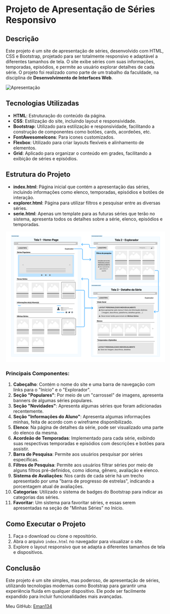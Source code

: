 # Projeto de Apresentação de Séries Responsivo

## Descrição

Este projeto é um site de apresentação de séries, desenvolvido com HTML, CSS e Bootstrap, projetado para ser totalmente responsivo e adaptável a diferentes tamanhos de tela. O site exibe séries com suas informações, temporadas, episódios, e permite ao usuário explorar detalhes de cada série. O projeto foi realizado como parte de um trabalho da faculdade, na disciplina de **Desenvolvimento de Interfaces Web**.

![Apresentação](Apresentacao.gif)

## Tecnologias Utilizadas

- **HTML**: Estruturação do conteúdo da página.
- **CSS**: Estilização do site, incluindo layout e responsividade.
- **Bootstrap**: Utilizado para estilização e responsividade, facilitando a construção de componentes como botões, cards, acordeões, etc.
- **FontAwesomeIcons**: Para icones customizados.
- **Flexbox**: Utilizado para criar layouts flexíveis e alinhamento de elementos.
- **Grid**: Aplicado para organizar o conteúdo em grades, facilitando a exibição de séries e episódios.

## Estrutura do Projeto

- **index.html**: Página inicial que contém a apresentação das séries, incluindo informações como elenco, temporadas, episódios e botões de interação.
- **explorer.html**: Página para utilizar filtros e pesquisar entre as diversas séries.
- **serie.html**: Apenas um template para as futuras séries que terão no sistema, apresenta todos os detalhes sobre a série, elenco, episódios e temporadas.

![Wireframe](img/wireframe-template.png)

### Principais Componentes:

1. **Cabeçalho**: Contém o nome do site e uma barra de navegação com links para o "Início" e o "Explorador".
2. **Seção "Populares"**: Por meio de um "carrossel" de imagens, apresenta banners de algumas séries populares.
3. **Seção "Novidades"**: Apresenta algumas séries que foram adicionadas recentemente.
4. **Seção "Informações do Aluno"**: Apresenta algumas informações minhas, feita de acordo com o wireframe disponibilizado.
5. **Elenco**: Na página de detalhes da série, pode ser visualizado uma parte do elenco da mesma.
6. **Acordeão de Temporadas**: Implementado para cada série, exibindo suas respectivas temporadas e episódios com descrições e botões para assistir.
7. **Barra de Pesquisa**: Permite aos usuários pesquisar por séries específicas.
8. **Filtros de Pesquisa**: Permite aos usuários filtrar séries por meio de alguns filtros pré-definidos, como idioma, gênero, avaliação e elenco.
9. **Sistema de Avaliações**: Nos cards de cada série há um trecho apresentado por uma "barra de progresso de estrelas", indicando a porcentagem atual de avaliações.
10. **Categorias**: Utilizado o sistema de badges do Bootstrap para indicar as categorias das séries.
11. **Favoritar**: Um sistema para favoritar séries, e essas serem apresentadas na seção de "Minhas Séries" no Início.

## Como Executar o Projeto

1. Faça o download ou clone o repositório.
2. Abra o arquivo `index.html` no navegador para visualizar o site.
3. Explore o layout responsivo que se adapta a diferentes tamanhos de tela e dispositivos.

## Conclusão

Este projeto é um site simples, mas poderoso, de apresentação de séries, utilizando tecnologias modernas como Bootstrap para garantir uma experiência fluida em qualquer dispositivo. Ele pode ser facilmente expandido para incluir funcionalidades mais avançadas.

Meu GitHub: [Eman134](https://github.com/Eman134)
